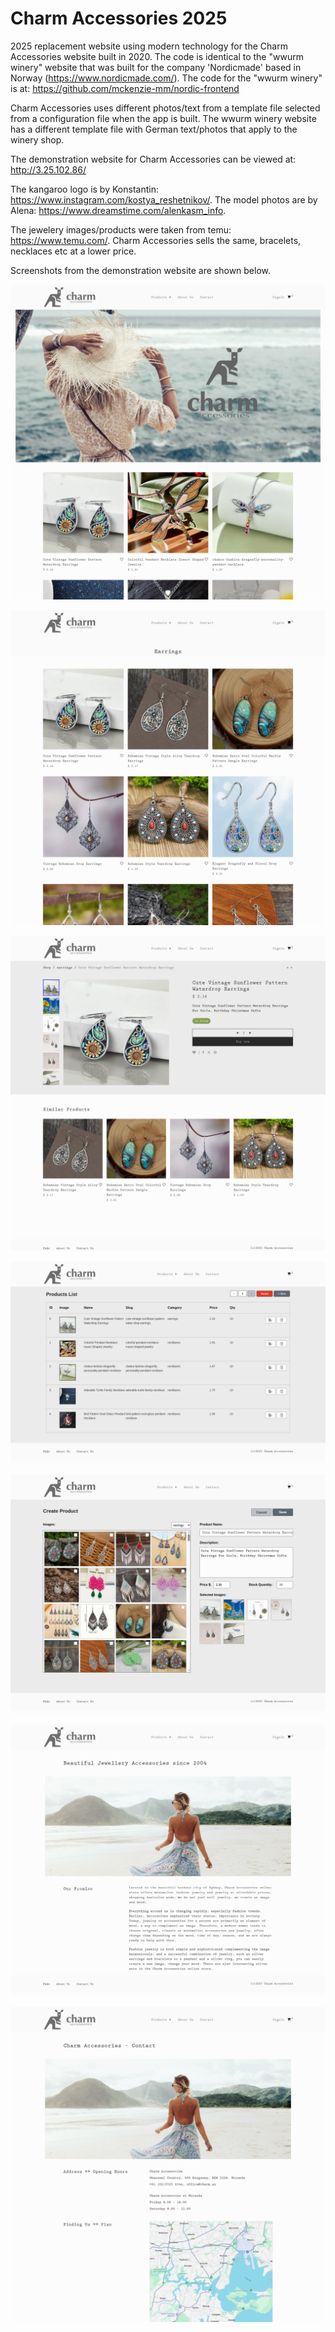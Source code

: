 # Charm Accessories 2025

2025 replacement website using modern technology for the Charm Accessories website built in 2020. The code is identical to the "wwurm winery" website that was built for the company 'Nordicmade' based in Norway (https://www.nordicmade.com/). The code for the "wwurm winery" is at: https://github.com/mckenzie-mm/nordic-frontend

Charm Accessories uses different photos/text from a template file selected from a configuration file when the app is built. The wwurm winery website has a different template file with German text/photos that apply to the winery shop.

The demonstration website for Charm Accessories can be viewed at: http://3.25.102.86/

The kangaroo logo is by Konstantin: https://www.instagram.com/kostya_reshetnikov/. The model photos are by Alena: https://www.dreamstime.com/alenkasm_info. 

The jewelery images/products were taken from temu: https://www.temu.com/. Charm Accessories sells the same, bracelets, necklaces etc at a lower price.

Screenshots from the demonstration website are shown below.

<kbd>![alt text](https://github.com/mckenzie-mm/charm-access-2025/blob/main/images-readme/1.png)<kbd>

<kbd>![alt text](https://github.com/mckenzie-mm/charm-access-2025/blob/main/images-readme/7.png)<kbd>

<kbd>![alt text](https://github.com/mckenzie-mm/charm-access-2025/blob/main/images-readme/6.png)<kbd>

<kbd>![alt text](https://github.com/mckenzie-mm/charm-access-2025/blob/main/images-readme/4.png)<kbd>

<kbd>![alt text](https://github.com/mckenzie-mm/charm-access-2025/blob/main/images-readme/3.png)<kbd>

<kbd>![alt text](https://github.com/mckenzie-mm/charm-access-2025/blob/main/images-readme/2.png)<kbd>

<kbd>![alt text](https://github.com/mckenzie-mm/charm-access-2025/blob/main/images-readme/5.png)<kbd>
